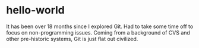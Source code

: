 # hello-world
It has been over 18 months since I explored Git.
Had to take some time off to focus on non-programming issues.
Coming from a background of CVS and other pre-historic systems, Git is just flat out civilized.
